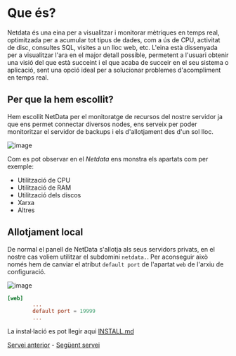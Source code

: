 # Que és?

Netdata és una eina per a visualitzar i monitorar mètriques en temps real, optimitzada per a acumular tot tipus de dades, com a ús de CPU, activitat de disc, consultes SQL, visites a un lloc web, etc. L'eina està dissenyada per a visualitzar l'ara en el major detall possible, permetent a l'usuari obtenir una visió del que està succeint i el que acaba de succeir en el seu sistema o aplicació, sent una opció ideal per a solucionar problemes d'acompliment en temps real.

## Per que la hem escollit?

Hem escollit NetData per el monitoratge de recursos del nostre servidor ja que ens permet connectar diversos nodes, ens serveix per poder monitoritzar el servidor de backups i els d'allotjament des d'un sol lloc.


![image](https://github.com/Proyecto-Sintesi/configs/assets/165918288/47935912-e01a-4577-9ee7-e7101ef65009)

Com es pot observar en el *Netdata* ens monstra els apartats com per exemple:
- Utilització de CPU
- Utilització de RAM
- Utilització dels discos
- Xarxa
- Altres

## Allotjament local
De normal el panell de NetData s'allotja als seus servidors privats, en el nostre cas voliem utilitzar el subdomini `netdata.`. Per aconseguir això només hem de canviar el atribut `default port` de l'apartat `web` de l'arxiu de configuració.

![image](https://github.com/Proyecto-Sintesi/configs/assets/122394285/61bad3b4-874c-4bd2-8f4d-4df65d4414f0)

```conf
[web]
        ...
        default port = 19999
        ...
```

La instal·lació es pot llegir aqui [INSTALL.md](https://github.com/Proyecto-Sintesi/configs/blob/main/etc/netdata/INSTALL.md)

<p><a href="https://github.com/Proyecto-Sintesi/configs/tree/main/etc/webmin">Servei anterior</a> - <a href="https://github.com/Proyecto-Sintesi/configs/blob/main/etc/iscsi/README.md">Següent servei</a></p>

